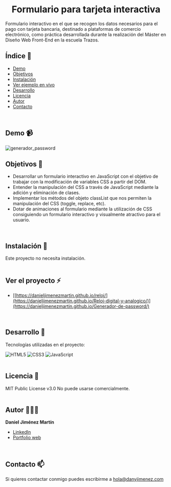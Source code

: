 <h1 align="center" id="title">Formulario para tarjeta interactiva</h1>

<p id="description">Formulario interactivo en el que se recogen los datos necesarios para el pago con tarjeta bancaria, destinado a plataformas de comercio electrónico, como práctica desarrollada durante la realización del Máster en Diseño Web Front-End en la escuela Trazos.</p>

## Índice 📄

- [Demo](#demo)
- [Objetivos](#objetivos)
- [Instalación](#instalacion)
- [Ver ejemplo en vivo](#ver-proyecto)
- [Desarrollo](#desarrollo)
- [Licencia](#licencia)
- [Autor](#autor)
- [Contacto](#contacto)
<br/>

## <a name="demo"></a>Demo 📹
![generador_password](https://github.com/danieljimenezmartin/Generador-de-password/assets/117579989/ec05701b-08ef-4b18-b30b-3f02778eb9b0)
<br/>

## <a name="objetivos"></a>Objetivos 🎯

*   Desarrollar un formulario interactivo en JavaScript con el objetivo de trabajar con la modificación de variables CSS a partir del DOM.
*   Entender la manipulación del CSS a través de JavaScript mediante la adición y eliminación de clases.
*   Implementar los métodos del objeto classList que nos permiten la manipulación del CSS (toggle, replace, etc).
*   Dotar de animaciones al formulario mediante la utilización de CSS consiguiendo un formulario interactivo y visualmente atractivo para el usuario.  
<br/>

## <a name="instalacion"></a>Instalación 🚨 
Este proyecto no necesita instalación.  
<br/>

## <a name="ver-proyecto"></a>Ver el proyecto ⚡
- [[https://danieljimenezmartin.github.io/reloj/](https://danieljimenezmartin.github.io/Reloj-digital-y-analogico/)](https://danieljimenezmartin.github.io/Generador-de-password/)
<br/>

## <a name="desarrollo"></a>Desarrollo 📐

Tecnologías utilizadas en el proyecto:

   ![HTML5](https://img.shields.io/badge/html5-%23E34F26.svg?style=for-the-badge&logo=html5&logoColor=white)
   ![CSS3](https://img.shields.io/badge/css3-%231572B6.svg?style=for-the-badge&logo=css3&logoColor=white)
   ![JavaScript](https://img.shields.io/badge/javascript-%23323330.svg?style=for-the-badge&logo=javascript&logoColor=%23F7DF1E)  
<br/>

## <a name="licencia"></a>Licencia 📝
MIT Public License v3.0
No puede usarse comercialmente.  
<br/>
  
## <a name="autor"></a>Autor 👨🏽‍💻
**Daniel Jiménez Martín**
* [LinkedIn](https://www.linkedin.com/in/dany-jimenez/)
* [Portfolio web](https://www.danyjimenez.com)  
<br/>

## <a name="contacto"></a>Contacto 📫
Si quieres contactar conmigo puedes escribirme a hola@danyjimenez.com
